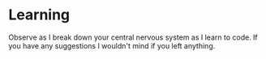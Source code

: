 # Learning
Observe as I break down your central nervous system as I learn to code.
If you have any suggestions I wouldn't mind if you left anything.
